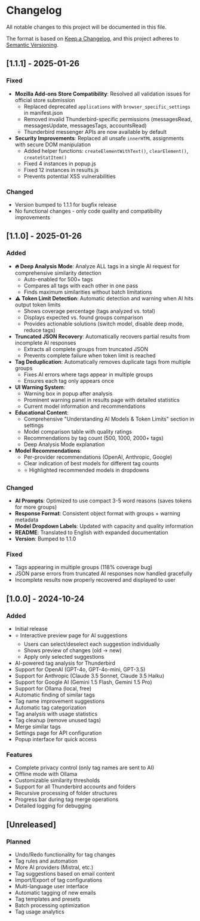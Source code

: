 # Changelog

All notable changes to this project will be documented in this file.

The format is based on [Keep a Changelog](https://keepachangelog.com/en/1.0.0/),
and this project adheres to [Semantic Versioning](https://semver.org/spec/v2.0.0.html).

## [1.1.1] - 2025-01-26

### Fixed
- **Mozilla Add-ons Store Compatibility**: Resolved all validation issues for official store submission
  - Replaced deprecated `applications` with `browser_specific_settings` in manifest.json
  - Removed invalid Thunderbird-specific permissions (messagesRead, messagesUpdate, messagesTags, accountsRead)
  - Thunderbird messenger APIs are now available by default
- **Security Improvements**: Replaced all unsafe `innerHTML` assignments with secure DOM manipulation
  - Added helper functions: `createElementWithText()`, `clearElement()`, `createStatItem()`
  - Fixed 4 instances in popup.js
  - Fixed 12 instances in results.js
  - Prevents potential XSS vulnerabilities

### Changed
- Version bumped to 1.1.1 for bugfix release
- No functional changes - only code quality and compatibility improvements

## [1.1.0] - 2025-01-26

### Added
- **🔥 Deep Analysis Mode**: Analyze ALL tags in a single AI request for comprehensive similarity detection
  - Auto-enabled for 500+ tags
  - Compares all tags with each other in one pass
  - Finds maximum similarities without batch limitations
- **⚠️ Token Limit Detection**: Automatic detection and warning when AI hits output token limits
  - Shows coverage percentage (tags analyzed vs. total)
  - Displays expected vs. found groups comparison
  - Provides actionable solutions (switch model, disable deep mode, reduce tags)
- **Truncated JSON Recovery**: Automatically recovers partial results from incomplete AI responses
  - Extracts all complete groups from truncated JSON
  - Prevents complete failure when token limit is reached
- **Tag Deduplication**: Automatically removes duplicate tags from multiple groups
  - Fixes AI errors where tags appear in multiple groups
  - Ensures each tag only appears once
- **UI Warning System**:
  - Warning box in popup after analysis
  - Prominent warning panel in results page with detailed statistics
  - Current model information and recommendations
- **Educational Content**:
  - Comprehensive "Understanding AI Models & Token Limits" section in settings
  - Model comparison table with quality ratings
  - Recommendations by tag count (500, 1000, 2000+ tags)
  - Deep Analysis Mode explanation
- **Model Recommendations**:
  - Per-provider recommendations (OpenAI, Anthropic, Google)
  - Clear indication of best models for different tag counts
  - ⭐ Highlighted recommended models in dropdowns

### Changed
- **AI Prompts**: Optimized to use compact 3-5 word reasons (saves tokens for more groups)
- **Response Format**: Consistent object format with groups + warning metadata
- **Model Dropdown Labels**: Updated with capacity and quality information
- **README**: Translated to English with expanded documentation
- **Version**: Bumped to 1.1.0

### Fixed
- Tags appearing in multiple groups (118% coverage bug)
- JSON parse errors from truncated AI responses now handled gracefully
- Incomplete results now properly recovered and displayed to user

## [1.0.0] - 2024-10-24

### Added
- Initial release
- ⭐ Interactive preview page for AI suggestions
  - Users can select/deselect each suggestion individually
  - Shows preview of changes (old → new)
  - Apply only selected suggestions
- AI-powered tag analysis for Thunderbird
- Support for OpenAI (GPT-4o, GPT-4o-mini, GPT-3.5)
- Support for Anthropic (Claude 3.5 Sonnet, Claude 3.5 Haiku)
- Support for Google AI (Gemini 1.5 Flash, Gemini 1.5 Pro)
- Support for Ollama (local, free)
- Automatic finding of similar tags
- Tag name improvement suggestions
- Automatic tag categorization
- Tag analysis with usage statistics
- Tag cleanup (remove unused tags)
- Merge similar tags
- Settings page for API configuration
- Popup interface for quick access

### Features
- Complete privacy control (only tag names are sent to AI)
- Offline mode with Ollama
- Customizable similarity thresholds
- Support for all Thunderbird accounts and folders
- Recursive processing of folder structures
- Progress bar during tag merge operations
- Detailed logging for debugging

## [Unreleased]

### Planned
- Undo/Redo functionality for tag changes
- Tag rules and automation
- More AI providers (Mistral, etc.)
- Tag suggestions based on email content
- Import/Export of tag configurations
- Multi-language user interface
- Automatic tagging of new emails
- Tag templates and presets
- Batch processing optimization
- Tag usage analytics
